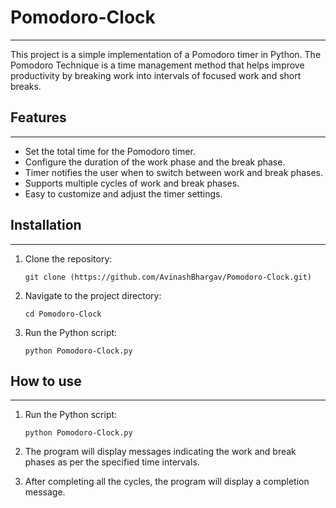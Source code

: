 # Pomodoro-Clock
---
This project is a simple implementation of a Pomodoro timer in Python. The Pomodoro Technique is a time management method that helps improve productivity by breaking work into intervals of focused work and short breaks.

## Features
---

- Set the total time for the Pomodoro timer.
- Configure the duration of the work phase and the break phase.
- Timer notifies the user when to switch between work and break phases.
- Supports multiple cycles of work and break phases.
- Easy to customize and adjust the timer settings.

## Installation
---

1. Clone the repository:

   ```shell
   git clone (https://github.com/AvinashBhargav/Pomodoro-Clock.git)
   ```

2. Navigate to the project directory:

   ```shell
   cd Pomodoro-Clock
   ```

3. Run the Python script:

   ```shell
   python Pomodoro-Clock.py
   ```

## How to use
---

1. Run the Python script:

   ```shell
   python Pomodoro-Clock.py
   ```

2. The program will display messages indicating the work and break phases as per the specified time intervals.
3. After completing all the cycles, the program will display a completion message.

